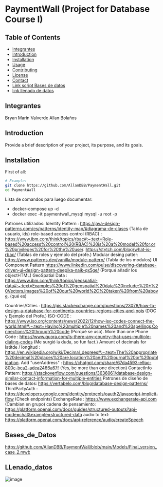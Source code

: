 # PaymentWall (Project for Database Course I)

## Table of Contents
- [Integrantes](#Integrantes)
- [Introduction](#introduction)
- [Installation](#installation)
- [Usage](#usage)
- [Contributing](#contributing)
- [License](#license)
- [Contact](#contact)
- [Link script Bases de datos](#Bases_de_Datos)
- [link llenado de datos](#LLenado_datos)
## Integrantes
Bryan Marín Valverde
Allan Bolaños
## Introduction
Provide a brief description of your project, its purpose, and its goals.

## Installation

First of all:

```sh
# Example:
git clone https://github.com/AllanDBB/PaymentWall.git
cd PaymentWall

```




Lista de comandos para luego documentar:
- docker-compose up -d
- docker exec -it paymentwall_mysql mysql -u root -p   


Patrones utilizados:
Identity Pattern : https://java-design-patterns.com/es/patterns/identity-map/#diagrama-de-clases (Tabla de usuario, ids)
role-based access control (RBAC) :  https://www.ibm.com/think/topics/rbac#:~:text=Role-based%20access%20control%20(RBAC)%20is%20a%20model%20for,or%20privileges%20for%20the%20user.
                                    https://stytch.com/blog/what-is-rbac/ (Tablas de roles y ejemplo del profe.)
Modular desing patter: https://www.patterns.dev/vanilla/module-pattern/ (Tabla de los modulos)
UI Component Pattern https://www.linkedin.com/pulse/discovering-database-driven-ui-design-pattern-deepika-naik-qx5ge/ (Porqué añadir los objectHTML)
GeoSpatial Data : https://www.ibm.com/think/topics/geospatial-data#:~:text=Examples%20of%20geospatial%20data%20include:%20*%20Vectors,images%20of%20our%20world%2C%20taken%20from%20above. (qué es)

Countries/Cities : https://gis.stackexchange.com/questions/23078/how-to-design-a-database-for-continents-countries-regions-cities-and-pois (DOC y Ejemplo del Profe.)
ISO-CODE : https://www.iso.org/contents/news/2022/12/how-iso-codes-connect-the-world.html#:~:text=Having%20multiple%20names%20and%20spellings,Connections%20through%20code (Porqué se uso).
More than one Phone Code : https://www.quora.com/Is-there-any-country-that-uses-multiple-dialing-codes (Me surgió la duda, so fun fact.)
Amount of decimals for latitde / longitud : https://en.wikipedia.org/wiki/Decimal_degrees#:~:text=The%20appropriate%20decimal%20places%20are,location%20and%20journal%20or%20publication.
Add "userAddress" : https://chatgpt.com/share/67da4593-e9ac-800c-bca2-adea2466a67f (Yes, bc more than one direction)
ContactInfo Pattern: https://stackoverflow.com/questions/3636061/database-design-similar-contact-information-for-multiple-entities 
Patrones de diseño de bases de datos: https://vertabelo.com/blog/database-design-patterns/ 
ThirdPartyAuth : https://developers.google.com/identity/protocols/oauth2/javascript-implicit-flow (Check endpoints)
ExchangeRate : https://www.exchangerate-api.com (Cambian en grupo)
cadena de pensamiento: https://platform.openai.com/docs/guides/structured-outputs?api-mode=chat&example=structured-data 
audio to text: https://platform.openai.com/docs/api-reference/audio/createSpeech 
## Bases_de_Datos
https://github.com/AllanDBB/PaymentWall/blob/main/Models/Final_version_case_2.mwb
## LLenado_datos
![image](https://github.com/user-attachments/assets/d5ac587a-a75e-4af0-a0c6-95d64bcfbd15)
